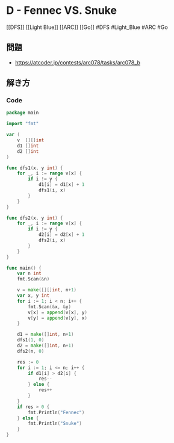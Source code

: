 # D - Fennec VS. Snuke
[[DFS]] [[Light Blue]] [[ARC]] [[Go]]
#DFS #Light_Blue #ARC #Go 

## 問題
- https://atcoder.jp/contests/arc078/tasks/arc078_b

## 解き方
### Code
```go
package main

import "fmt"

var (
	v  [][]int
	d1 []int
	d2 []int
)

func dfs1(x, y int) {
	for _, i := range v[x] {
		if i != y {
			d1[i] = d1[x] + 1
			dfs1(i, x)
		}
	}
}

func dfs2(x, y int) {
	for _, i := range v[x] {
		if i != y {
			d2[i] = d2[x] + 1
			dfs2(i, x)
		}
	}
}

func main() {
	var n int
	fmt.Scan(&n)

	v = make([][]int, n+1)
	var x, y int
	for i := 1; i < n; i++ {
		fmt.Scan(&x, &y)
		v[x] = append(v[x], y)
		v[y] = append(v[y], x)
	}

	d1 = make([]int, n+1)
	dfs1(1, 0)
	d2 = make([]int, n+1)
	dfs2(n, 0)

	res := 0
	for i := 1; i <= n; i++ {
		if d1[i] > d2[i] {
			res--
		} else {
			res++
		}
	}
	if res > 0 {
		fmt.Println("Fennec")
	} else {
		fmt.Println("Snuke")
	}
}
```